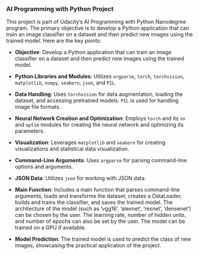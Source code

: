 
<h3>AI Programming with Python Project</h3>

This project is part of Udacity’s AI Programming with Python Nanodegree program. The primary objective is to develop a Python application that can train an image classifier on a dataset and then predict new images using the trained model. Here are the key points:

- **Objective**: Develop a Python application that can train an image classifier on a dataset and then predict new images using the trained model.
  
- **Python Libraries and Modules**: Utilizes `argparse`, `torch`, `torchvision`, `matplotlib`, `numpy`, `seaborn`, `json`, and `PIL`.
  
- **Data Handling**: Uses `torchvision` for data augmentation, loading the dataset, and accessing pretrained models. `PIL` is used for handling image file formats.
  
- **Neural Network Creation and Optimization**: Employs `torch` and its `nn` and `optim` modules for creating the neural network and optimizing its parameters.
  
- **Visualization**: Leverages `matplotlib` and `seaborn` for creating visualizations and statistical data visualization.
  
- **Command-Line Arguments**: Uses `argparse` for parsing command-line options and arguments.
  
- **JSON Data**: Utilizes `json` for working with JSON data.
  
- **Main Function**: Includes a main function that parses command-line arguments, loads and transforms the dataset, creates a DataLoader, builds and trains the classifier, and saves the trained model. The architecture of the model (such as ‘vgg16’, ‘alexnet’, ‘resnet’, ‘densenet’) can be chosen by the user. The learning rate, number of hidden units, and number of epochs can also be set by the user. The model can be trained on a GPU if available.
  
- **Model Prediction**: The trained model is used to predict the class of new images, showcasing the practical application of the project.
